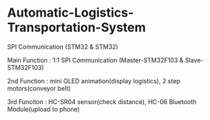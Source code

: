 # Automatic-Logistics-Transportation-System
SPI Communication (STM32 &amp; STM32)

Main Function : 1:1 SPI Communication (Master-STM32F103 & Slave-STM32F103)

2nd Function : mini OLED animation(display logistics), 2 step motors(conveyor belt)

3rd Funciton : HC-SR04 sensor(check distance), HC-06 Bluetooth Module(upload to phone)
